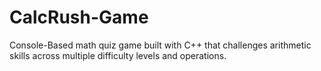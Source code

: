 # CalcRush-Game
Console-Based math quiz game built with C++ that challenges arithmetic skills across multiple difficulty levels and operations.
